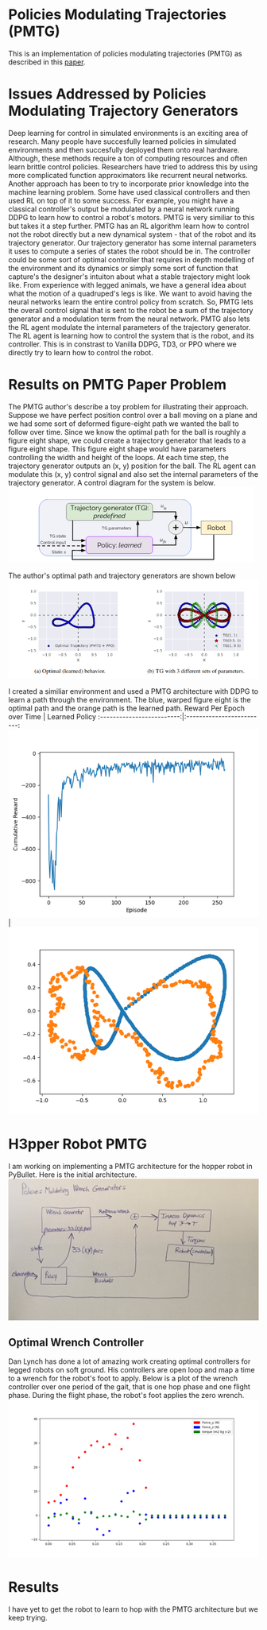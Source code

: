 # Policies Modulating Trajectories (PMTG)
This is an implementation of policies modulating trajectories (PMTG) as described in this [paper](https://arxiv.org/abs/1910.02812).

# Issues Addressed by Policies Modulating Trajectory Generators 
Deep learning for control in simulated environments is an exciting area of research. Many people have succesfully learned policies in simulated environments and then succesfully deployed them onto real hardware. Although, these methods require a ton of computing resources and often learn brittle control policies. Researchers have tried to address this by using more complicated function approximators like recurrent neural networks. Another approach has been to try to incorporate prior knowledge into the machine learning problem. Some have used classical controllers and then used RL on top of it to some success. For example, you might have a classical controller's output be modulated by a neural network running DDPG to learn how to control a robot's motors. PMTG is very similiar to this but takes it a step further. PMTG has an RL algorithm learn how to control not the robot directly but a new dynamical system - that of the robot and its trajectory generator. Our trajectory generator has some internal parameters it uses to compute a series of states the robot should be in. The controller could be some sort of optimal controller that requires in depth modelling of the environment and its dynamics or simply some sort of function that capture's the designer's intuiton about what a stable trajectory might look like. From experience with legged animals, we have a general idea about what the motion of a quadruped's legs is like. We want to avoid having the neural networks learn the entire control policy from scratch. So, PMTG lets the overall control signal that is sent to the robot be a sum of the trajectory generator and a modulation term from the neural network. PMTG also lets the RL agent modulate the internal parameters of the trajectory generator. The RL agent is learning how to control the system that is the robot, and its controller. This is in constrast to Vanilla DDPG, TD3, or PPO where we directly try to learn how to control the robot. 


# Results on PMTG Paper Problem 
The PMTG author's describe a toy problem for illustrating their approach. Suppose we have perfect position control over a ball moving on a plane and we had some sort of deformed figure-eight path we wanted the ball to follow over time. Since we know the optimal path for the ball is roughly a figure eight shape, we could create a trajectory generator that leads to a figure eight shape. This figure eight shape would have parameters controlling the width and height of the loops. At each time step, the trajectory generator outputs an (x, y) position for the ball. The RL agent can modulate this (x, y) control signal and also set the internal parameters of the trajectory generator. A control diagram for the system is below. <br />
![](media/controlDiagram.png) <br />

The author's optimal path and trajectory generators are shown below <br />
![](media/optimalPath_and_TGs.png) <br />

I created a similiar environment and used a PMTG architecture with DDPG to learn a path through the environment. The blue, warped figure eight is the optimal path and the orange path is the learned path. 
Reward Per Epoch over Time |  Learned Policy
:-------------------------:|:-------------------------:
![](media/loss.png)  | ![](media/learnedPath.png)

# H3pper Robot PMTG 
I am working on implementing a PMTG architecture for the hopper robot in PyBullet. Here is the initial architecture. <br />
![](media/flowchart.jpg) 

## Optimal Wrench Controller 
Dan Lynch has done a lot of amazing work creating optimal controllers for legged robots on soft ground. His controllers are open loop and map a time to a wrench for the robot's foot to apply. Below is a plot of the wrench controller over one period of the gait, that is one hop phase and one flight phase. During the flight phase, the robot's foot applies the zero wrench. <br />
![](media/optimal_controller_plots.png)

# Results
I have yet to get the robot to learn to hop with the PMTG architecture but we keep trying. 